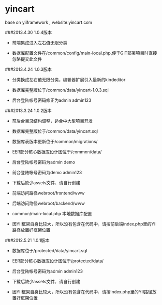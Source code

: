 yincart
=======

base on yiiframework , website:yincart.com

###2013.4.30 1.0.4版本

* 前端集成进入左右值无限分类

* 数据库配置文件在/common/config/main-local.php,便于GIT部署项目时直接忽略提交此文件

###2013.4.24 1.0.3版本

* 分类换成左右值无限分类，编辑器扩展引入最新的kindeditor

* 数据库完整版位于/common/data/yincart-1.0.3.sql

* 后台登陆帐号密码修正为admin admin123

###2013.3.24 1.0.2版本

* 前后台目录结构调整，适合中大型项目开发

* 数据库完整版位于/common/data/yincart.sql
* 数据库表版本更新位于/common/migrations/

* EER部分核心数据库设计图位于/common/data/

* 后台登陆帐号密码为admin demo
* 前台登陆帐号密码为demo admin123

* 下载后缺少assets文件，请自行创建

* 前端访问路径webroot/frontend/www
* 后端访问路径webroot/backend/www

* common/main-local.php 本地数据库配置

* 因YII框架自身比较大，所以没有包含在代码中，请按前后端index.php里的YII路径放置好框架位置


###2012.5.21 1.0.1版本

* 数据库位于/protected/data/yincart.sql

* EER部分核心数据库设计图位于/protected/data/

* 后台登陆帐号密码为admin admin123

* 下载后缺少assets文件，请自行创建

* 因YII框架自身比较大，所以没有包含在代码中，请按index.php里的YII路径放置好框架位置
